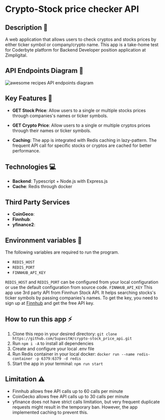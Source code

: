 # Crypto-Stock price checker API

## Description :pencil:
A web application that allows users to check cryptos and stocks prices by either ticker symbol or company/crypto name. This app is a take-home test for Coderbyte platform for Backend Developer position application at Zimpligital.

## API Endpoints Diagram :twisted_rightwards_arrows:
![awesome recipes API endpoints diagram](./media/path_diagram.jpg)

## Key Features :pushpin:
- **GET Stock Price**: Allow users to a single or multiple stocks prices through companies's names or ticker symbols.
  
- **GET Crypto Price**: Allow users to a single or multiple cryptos prices through their names or ticker symbols.
  
- **Caching**: The app is integrated with Redis caching in lazy-pattern. The frequent API call for specific stocks or cryptos are cached for better performance.
  
## Technologies :computer:
- **Backend**: Typescript + Node.js with Express.js
- **Cache**: Redis through docker

## Third Party Services 
- **CoinGeco**:
- **Finnhub**:
- **yfinance2**:

## Environment variables :deciduous_tree:
The following variables are required to run the program.
- `REDIS_HOST`
- `REDIS_PORT`
- `FINNHUB_API_KEY`
  
`REDIS_HOST` and `REDIS_PORT` can be configured from your local configuration or use the default configuration from source code.
`FINNHUB_API_KEY` This app use 3rd party API from Finnhun Stock API. It helps searching stocks's ticker symbols by passing companies's names. To get the key, you need to sign up at [Finnhub](https://finnhub.io/register) and get the free API key.

## How to run this app :zap:
1) Clone this repo in your desired directory: `git clone https://github.com/SupavitW/crypto-stock_price_api.git`
2) Run `npm i -A` to install all dependencies
3) Create and configure your local .env file
4) Run Redis container in your local docker: `docker run --name redis-container -p 6379:6379 -d redis`
5) Start the app in your terminal: `npm run start`

## Limitation :warning:
- Finnhub allows free API calls up to 60 calls per minute
- CoinGecko allows free API calls up to 30 calls per minute
- yfinance does not have strict calls limitation, but very frequent duplicate requests might result in the temporary ban. However, the app implemented caching to prevent this. 
